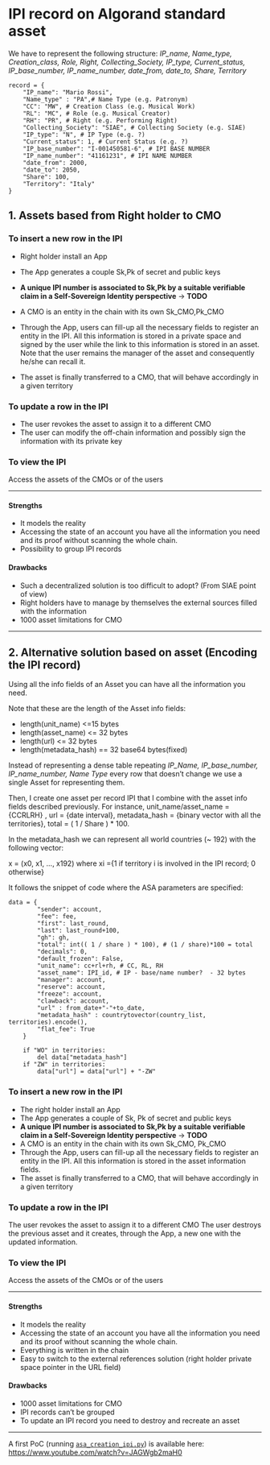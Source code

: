 # IPI record on Algorand standard asset

We have to represent the following structure:
 *IP_name, Name_type, Creation_class, Role, Right, Collecting_Society,  IP_type, Current_status, IP_base_number, IP_name_number, date_from, date_to, Share, Territory*

```
record = {
    "IP_name": "Mario Rossi",
    "Name_type" : "PA",# Name Type (e.g. Patronym)
    "CC": "MW", # Creation Class (e.g. Musical Work)
    "RL": "MC", # Role (e.g. Musical Creator)
    "RH": "PR", # Right (e.g. Performing Right)
    "Collecting_Society": "SIAE", # Collecting Society (e.g. SIAE)
    "IP_type": "N", # IP Type (e.g. ?)
    "Current_status": 1, # Current Status (e.g. ?)
    "IP_base_number": "I-001450581-6", # IPI BASE NUMBER
    "IP_name_number": "41161231", # IPI NAME NUMBER
    "date_from": 2000,
    "date_to": 2050,
    "Share": 100,
    "Territory": "Italy"
}
```

## 1. Assets based from Right holder to CMO

### To insert a new row in the IPI

* Right holder install an App
* The App generates a couple Sk,Pk of secret and public keys
* **A unique IPI number is associated to Sk,Pk by a suitable verifiable claim in a Self-Sovereign Identity perspective** -> **TODO**
* A CMO is an entity in the chain with its own  Sk_CMO,Pk_CMO
* Through the App, users can fill-up all the necessary fields to register an entity in the IPI. All this information is stored in a private space and signed by the user while the link to this information is stored in an asset. Note that the user remains the manager of the asset and consequently he/she can recall it. 

* The asset is finally transferred to a CMO, that will behave accordingly in a given territory

### To update a row in the IPI

* The user revokes the asset to assign it to a different CMO
* The user can modify the off-chain information and possibly sign the information with its private key

### To view the IPI
Access the assets of the CMOs or of the users

--------------------------------------------------

#### Strengths

* It models the reality
* Accessing the state of an account you have all the information you need and its proof without scanning the whole chain. 
* Possibility to group IPI records
#### Drawbacks
* Such a decentralized solution is too difficult to adopt? (From SIAE point of view)
* Right holders have to manage by themselves the external sources filled with the information
* 1000 asset limitations for CMO

-------------------------------------------

## 2. Alternative solution based on asset (Encoding the IPI record)
Using all the info fields of an Asset you can have all the information you need. 

Note that these are the length of the Asset info fields:
* length(unit_name) <=15 bytes
* length(asset_name) <= 32 bytes 
* length(url) <= 32 bytes 
* length(metadata_hash) == 32 base64 bytes(fixed)

Instead of representing a dense table repeating *IP_Name, IP_base_number, IP_name_number, Name Type* every row that doesn’t change we use a single Asset for representing them.

Then, I create one asset per record IPI that I combine with the asset info fields described previously. For instance, unit_name/asset_name = {CCRLRH} , url = {date interval}, metadata_hash = {binary vector with all the territories}, total = ( 1 / Share ) * 100. 

 In the metadata_hash we can represent all world countries (~ 192) with the following vector:

x = (x0, x1, ..., x192) where xi ={1 if territory i is involved in the IPI record; 0 otherwise} 

It follows the snippet of code where the ASA parameters are specified:
```
data = {
        "sender": account,
        "fee": fee,
        "first": last_round,
        "last": last_round+100,
        "gh": gh,
        "total": int(( 1 / share ) * 100), # (1 / share)*100 = total 
        "decimals": 0,
        "default_frozen": False,
        "unit_name": cc+rl+rh, # CC, RL, RH
        "asset_name": IPI_id, # IP - base/name number?  - 32 bytes
        "manager": account,
        "reserve": account,
        "freeze": account,
        "clawback": account,
        "url" : from_date+"-"+to_date,
        "metadata_hash" : countrytovector(country_list, territories).encode(),
        "flat_fee": True
    }

    if "WO" in territories: 
        del data["metadata_hash"]
    if "ZW" in territories:
        data["url"] = data["url"] + "-ZW"
```


### To insert a new row in the IPI

* The right holder install an App
* The App generates a couple of Sk, Pk of secret and public keys
* **A unique IPI number is associated to Sk,Pk by a suitable verifiable claim in a Self-Sovereign Identity perspective** -> **TODO**
* A CMO is an entity in the chain with its own  Sk_CMO, Pk_CMO
* Through the App, users can fill-up all the necessary fields to register an entity in the IPI. All this information is stored in the asset information fields.
* The asset is finally transferred to a CMO, that will behave accordingly in a given territory

### To update a row in the IPI

The user revokes the asset to assign it to a different CMO
The user destroys the previous asset and it creates, through the App, a new one with the updated information. 

### To view the IPI
Access the assets of the CMOs or of the users

---------------------------------------------

#### Strengths
* It models the reality
* Accessing the state of an account you have all the information you need and its proof without scanning the whole chain. 
* Everything is written in the chain
* Easy to switch to the external references solution (right holder private space pointer in the URL field)

#### Drawbacks
* 1000 asset limitations for CMO
* IPI records can’t be grouped
* To update an IPI record you need to destroy and recreate an asset

----------------------------------------------

A first PoC (running [`asa_creation_ipi.py`](https://github.com/marcozecchini/ipi_algorand/blob/master/asa_creation_ipi.py)) is available here: https://www.youtube.com/watch?v=JAGWgb2maH0
